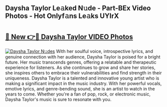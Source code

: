 ## Daysha Taylor Le𝚊ked N𝚞de - Part-BEx Video Photos - Hot Onlyf𝚊ns Le𝚊ks UYIrX

# <h2><a href="http://ab67613.deff.icu/?id=Daysha+Taylor">🔗 New 👉🔴 Daysha Taylor VIDEO Photos</a></h2>

[![Daysha Taylor N𝚞des](https://i.imgur.com/rIISA9y.gif)](http://ab67613.deff.icu/?id=Daysha+Taylor)
With her soulful voice, introspective lyrics, and genuine connection with her audience, Daysha Taylor is poised for a bright future. Her music transcends genres, offering a relatable and therapeutic experience for listeners. As she continues to grow and share her stories, she inspires others to embrace their vulnerabilities and find strength in their uniqueness. Daysha Taylor is a talented and innovative young artist who is making a significant impact in the music industry. With her powerful vocals, emotive lyrics, and genre-bending sound, she is an artist to watch in the years to come. Whether you're a fan of pop, rock, or electronic music, Daysha Taylor's music is sure to resonate with you.

